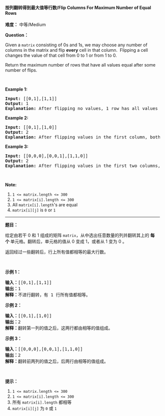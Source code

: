 #### 按列翻转得到最大值等行数/Flip Columns For Maximum Number of Equal Rows
**难度：** 中等/Medium

**Question：** 

<p>Given a <code>matrix</code> consisting of 0s and 1s, we may choose any number of columns in the matrix and flip <strong>every</strong>&nbsp;cell in that column.&nbsp; Flipping a cell changes the value of that cell from 0 to 1 or from 1 to 0.</p>

<p>Return the maximum number of rows that have all values equal after some number of flips.</p>

<p>&nbsp;</p>

<ol>
</ol>

<div>
<p><strong>Example 1:</strong></p>

<pre>
<strong>Input: </strong><span id="example-input-1-1">[[0,1],[1,1]]</span>
<strong>Output: </strong><span id="example-output-1">1</span>
<strong>Explanation: </strong>After flipping no values, 1 row has all values equal.
</pre>

<div>
<p><strong>Example 2:</strong></p>

<pre>
<strong>Input: </strong><span id="example-input-2-1">[[0,1],[1,0]]</span>
<strong>Output: </strong><span id="example-output-2">2</span>
<strong>Explanation: </strong>After flipping values in the first column, both rows have equal values.
</pre>

<div>
<p><strong>Example 3:</strong></p>

<pre>
<strong>Input: </strong><span id="example-input-3-1">[[0,0,0],[0,0,1],[1,1,0]]</span>
<strong>Output: </strong><span id="example-output-3">2</span>
<strong>Explanation: </strong>After flipping values in the first two columns, the last two rows have equal values.
</pre>

<p>&nbsp;</p>

<p><strong>Note:</strong></p>

<ol>
	<li><code>1 &lt;= matrix.length &lt;= 300</code></li>
	<li><code>1 &lt;= matrix[i].length &lt;= 300</code></li>
	<li>All <code>matrix[i].length</code>&#39;s are equal</li>
	<li><code>matrix[i][j]</code> is&nbsp;<code>0</code> or <code>1</code></li>
</ol>
</div>
</div>
</div>


------

**题目：** 
<p>给定由若干 0 和 1 组成的矩阵&nbsp;<code>matrix</code>，从中选出任意数量的列并翻转其上的&nbsp;<strong>每个&nbsp;</strong>单元格。翻转后，单元格的值从 0 变成 1，或者从 1 变为 0 。</p>

<p>返回经过一些翻转后，行上所有值都相等的最大行数。</p>

<p>&nbsp;</p>

<ol>
</ol>

<p><strong>示例 1：</strong></p>

<pre><strong>输入：</strong>[[0,1],[1,1]]
<strong>输出：</strong>1
<strong>解释：</strong>不进行翻转，有 1 行所有值都相等。
</pre>

<p><strong>示例 2：</strong></p>

<pre><strong>输入：</strong>[[0,1],[1,0]]
<strong>输出：</strong>2
<strong>解释：</strong>翻转第一列的值之后，这两行都由相等的值组成。
</pre>

<p><strong>示例 3：</strong></p>

<pre><strong>输入：</strong>[[0,0,0],[0,0,1],[1,1,0]]
<strong>输出：</strong>2
<strong>解释：</strong>翻转前两列的值之后，后两行由相等的值组成。</pre>

<p>&nbsp;</p>

<p><strong>提示：</strong></p>

<ol>
	<li><code>1 &lt;= matrix.length &lt;= 300</code></li>
	<li><code>1 &lt;= matrix[i].length &lt;= 300</code></li>
	<li>所有 <code>matrix[i].length</code>&nbsp;都相等</li>
	<li><code>matrix[i][j]</code> 为&nbsp;<code>0</code> 或&nbsp;<code>1</code></li>
</ol>

